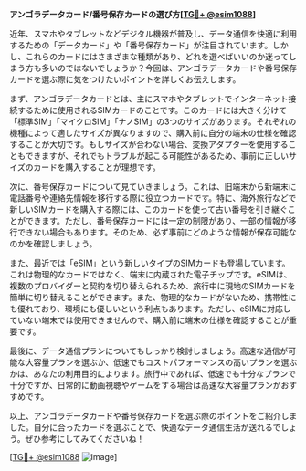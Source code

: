 **アンゴラデータカード/番号保存カードの選び方[[TG💪+ @esim1088](https://t.me/s/esim1088)]**

近年、スマホやタブレットなどデジタル機器が普及し、データ通信を快適に利用するための「データカード」や「番号保存カード」が注目されています。しかし、これらのカードにはさまざまな種類があり、どれを選べばいいのか迷ってしまう方も多いのではないでしょうか？今回は、アンゴラデータカードや番号保存カードを選ぶ際に気をつけたいポイントを詳しくお伝えします。

まず、アンゴラデータカードとは、主にスマホやタブレットでインターネット接続するために使用されるSIMカードのことです。このカードには大きく分けて「標準SIM」「マイクロSIM」「ナノSIM」の3つのサイズがあります。それぞれの機種によって適したサイズが異なりますので、購入前に自分の端末の仕様を確認することが大切です。もしサイズが合わない場合、変換アダプターを使用することもできますが、それでもトラブルが起こる可能性があるため、事前に正しいサイズのカードを購入することが理想です。

次に、番号保存カードについて見ていきましょう。これは、旧端末から新端末に電話番号や連絡先情報を移行する際に役立つカードです。特に、海外旅行などで新しいSIMカードを購入する際には、このカードを使って古い番号を引き継ぐことができます。ただし、番号保存カードには一定の制限があり、一部の情報が移行できない場合もあります。そのため、必ず事前にどのような情報が保存可能なのかを確認しましょう。

また、最近では「eSIM」という新しいタイプのSIMカードも登場しています。これは物理的なカードではなく、端末に内蔵された電子チップです。eSIMは、複数のプロバイダーと契約を切り替えられるため、旅行中に現地のSIMカードを簡単に切り替えることができます。また、物理的なカードがないため、携帯性にも優れており、環境にも優しいという利点もあります。ただし、eSIMに対応していない端末では使用できませんので、購入前に端末の仕様を確認することが重要です。

最後に、データ通信プランについてもしっかり検討しましょう。高速な通信が可能な大容量プランを選ぶか、低速でもコストパフォーマンスの高いプランを選ぶかは、あなたの利用目的によります。旅行中であれば、低速でも十分なプランで十分ですが、日常的に動画視聴やゲームをする場合は高速な大容量プランがおすすめです。

以上、アンゴラデータカードや番号保存カードを選ぶ際のポイントをご紹介しました。自分に合ったカードを選ぶことで、快適なデータ通信生活が送れるでしょう。ぜひ参考にしてみてくださいね！

[[TG💪+ @esim1088](https://t.me/s/esim1088) ![Image](https://i.postimg.cc/Y0z9fWf4/image.png)]